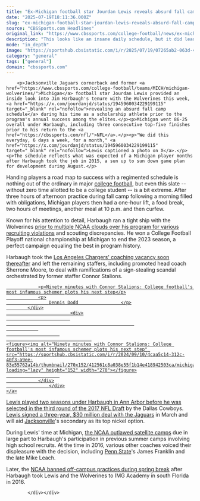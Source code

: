 ```yaml
---
title: "Ex-Michigan football star Jourdan Lewis reveals absurd fall camp schedule under Jim Harbaugh"
date: "2025-07-19T18:11:36.000Z"
slug: "ex-michigan-football-star-jourdan-lewis-reveals-absurd-fall-camp-schedule-under-jim-harbaugh"
source: "CBSSports.com Headlines"
original_link: "https://www.cbssports.com/college-football/news/ex-michigan-football-star-jourdan-lewis-reveals-absurd-fall-camp-schedule-under-jim-harbaugh/"
description: "This looks like an insane daily schedule, but it did lead to a national championship years later"
mode: "in_depth"
image: "https://sportshub.cbsistatic.com/i/r/2025/07/19/07265ab2-063d-4d0e-a12a-db3b825b32f6/thumbnail/1200x675/03c399255ddf47bca4f80e17bd284789/jharbaugh.png"
category: "general"
tags: ["general"]
domain: "cbssports.com"
---
```

<div id="readability-page-1" class="page"><div>
        
        
                            
                
        <p>Jacksonville Jaguars cornerback and former <a href="https://www.cbssports.com/college-football/teams/MICH/michigan-wolverines/">Michigan</a> football star Jourdan Lewis provided an inside look into Jim Harbaugh's tenure with the Wolverines this week, <a href="https://x.com/jourdanjd/status/1945960034229199115" target="_blank" rel="nofollow">revealing an absurd fall camp schedule</a> during his time as a scholarship athlete prior to the program's annual success among the elites.</p><p>Michigan went 86-25 overall under Harbaugh, including three consecutive top-five finishes prior to his return to the <a href="https://cbssports.com/nfl/">NFL</a>.</p><p>"We did this everyday, 6 days a week, for a month," <a href="https://x.com/jourdanjd/status/1945960034229199115" target="_blank" rel="nofollow">Lewis captioned a photo on X</a>.</p><p>The schedule reflects what was expected of a Michigan player months after Harbaugh took the job in 2015, a sun up to sun down game plan for development during August.</p>
        

<p>Handing players a road map to success with a regimented schedule is nothing out of the ordinary in major <a href="https://cbssports.com/college-football/">college football</a>, but even this slate -- without zero time allotted to be a college student -- is a bit extreme. After three hours of afternoon practice during fall camp following a morning filled with obligations, Michigan players then had a one-hour lift, a food break, two hours of meetings, another meal at 10 p.m. and then curfew.</p>
<p>Known for his attention to detail, Harbaugh ran a tight ship with the Wolverines&nbsp;<span><a href="https://www.cbssports.com/college-football/news/jim-harbaugh-suspended-by-big-ten-michigan-coach-banned-from-final-three-games-of-2023-regular-season/" target="_blank">prior to multiple NCAA clouds over his program for various recruiting violations</a></span> and scouting discrepancies. He won a College Football Playoff national championship at Michigan to end the 2023 season, a perfect campaign equaling the best in program history.</p><p>Harbaugh took the <span><a href="https://www.cbssports.com/nfl/news/ravens-john-harbaugh-on-jim-harbaugh-landing-in-the-nfl-the-chargers-just-got-themselves-one-great-coach/" target="_blank">Los Angeles Chargers' coaching vacancy soon thereafter</a></span> and left the remaining staffers, including promoted head coach Sherrone Moore, to deal with ramifications of a sign-stealing scandal orchestrated by former staffer Connor Stalions.</p>
        

<a href="https://www.cbssports.com/college-football/news/ninety-minutes-with-connor-stalions-college-footballs-most-infamous-schemer-plots-his-next-step/" target="_blank">
        <div>
            <div>
                
                <p>Ninety minutes with Connor Stalions: College football's most infamous schemer plots his next step</p>
                <p>
                    Dennis Dodd                </p>
            </div>
                            <div>
                            
                                                    
                
                        
                                    
    <figure><img alt="Ninety minutes with Connor Stalions: College football's most infamous schemer plots his next step" src="https://sportshub.cbsistatic.com/i/r/2024/09/10/4caa5c14-312c-40f3-a9ee-83e55762a14b/thumbnail/270x152/412561c8a038e55f1b14e418942503ca/michiganconnorstalions.jpg" loading="lazy" height="152" width="270"></figure>
                        
                </div>
                    </div>
    </a>
<p>Lewis played two seasons under Harbaugh in Ann Arbor before he was selected in the third round of the 2017 <a href="https://cbssports.com/nfl/draft/">NFL Draft</a> by the Dallas Cowboys. <span><a href="https://www.cbssports.com/nfl/news/longtime-cowboys-cb-jourdan-lewis-signs-with-afc-team-on-three-year-30-million-deal-per-report/" target="_blank">Lewis signed a three-year, $30 million deal with the Jaguars</a></span> in March and will aid <a href="https://www.cbssports.com/college-football/teams/JAX/jacksonville-dolphins/">Jacksonville</a>'s secondary as its top nickel option.</p><p>During Lewis' time at Michigan, <a href="https://www.espn.com/college-football/story/_/id/15193010/jim-harbaugh-michigan-wolverines-coach-says-ncaa-decision-ban-satellite-camps-self-serving" target="_blank" rel="nofollow">the NCAA outlawed satellite camps</a> due in large part to Harbaugh's participation in previous summer camps involving high school recruits. At the time in 2016, various other coaches voiced their displeasure with the decision, including <a href="https://www.cbssports.com/college-football/teams/PSU/penn-state-nittany-lions/">Penn State</a>'s James Franklin and the late Mike Leach.</p><p>Later, the <span><a href="https://www.cbssports.com/college-football/news/introducing-the-jim-harbaugh-rule-off-campus-practice-during-vacation-prohibited/" target="_blank">NCAA banned off-campus practices during spring break</a></span> after Harbaugh took Lewis and the Wolverines to IMG Academy in south Florida in 2016.&nbsp;</p>
        




        
            </div></div>